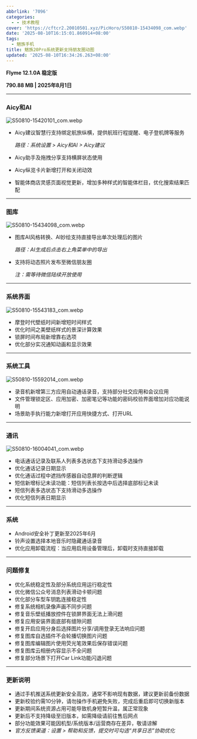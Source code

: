 ```yaml
---
abbrlink: '7096'
categories:
  - - 技术教程
cover: 'https://cftcr2.20010501.xyz/PicHoro/S50810-15434098_com.webp'
date: '2025-08-10T16:15:01.860914+08:00'
tags:
  - 魅族手机
title: 魅族20Pro系统更新支持朋友圈动图
updated: '2025-08-10T16:34:26.263+08:00'
---
```

**Flyme 12.1.0A 稳定版**

**790.88 MB | 2025年8月1日**

---

### **Aicy和AI**

![S50810-15420101_com.webp](https://cftcr2.20010501.xyz/PicHoro/S50810-15420101_com.webp)

- Aicy建议智慧行支持绑定航旅纵横，提供航班行程提醒、电子登机牌等服务

  *路径：系统设置 > Aicy和AI > Aicy建议*
- Aicy助手及拖拽分享支持横屏状态使用
- Aicy纵览卡片新增打开和关闭动效
- 智能体商店灵感页面视觉更新，增加多种样式的智能体栏目，优化搜索结果匹配

---

### **图库**

![S50810-15434098_com.webp](https://cftcr2.20010501.xyz/PicHoro/S50810-15434098_com.webp)

- 图库AI风格转换、AI妙绘支持直接导出单次处理后的图片

  *路径：AI生成后点击右上角菜单中的导出*
- 支持将动态照片发布至微信朋友圈

  *注：需等待微信陆续开放使用*

---

### **系统界面**

![S50810-15543183_com.webp](https://cftcr2.20010501.xyz/PicHoro/S50810-15543183_com.webp)

- 摩登时代壁纸时间新增短时间样式
- 优化时间之美壁纸样式的景深计算效果
- 锁屏时间布局新增靠右选项
- 优化部分实况通知动画和显示效果

---

### **系统工具**

![S50810-15592014_com.webp](https://cftcr2.20010501.xyz/PicHoro/S50810-15592014_com.webp)

- 录音机新增第三方应用自动通话录音，支持部分社交应用和会议应用
- 文件管理锁定区、应用加密、加密笔记等功能的密码校验界面增加对应功能说明
- 场景助手执行能力新增打开应用快捷方式、打开URL

---

### **通讯**

![S50810-16004041_com.webp](https://cftcr2.20010501.xyz/PicHoro/S50810-16004041_com.webp)

- 电话通话记录及联系人列表多选状态下支持滑动多选操作
- 优化通话记录日期显示
- 优化通话过程中遮挡传感器自动息屏的判断逻辑
- 短信新增标记未读功能：短信列表长按选中后选择底部标记未读
- 短信列表多选状态下支持滑动多选操作
- 优化短信列表日期显示

---

### **系统**

- Android安全补丁更新至2025年6月
- 铃声设置选择本地音乐时隐藏通话录音
- 优化应用卸载流程：当应用启用设备管理后，卸载时支持直接卸载

---

### **问题修复**

- 优化系统稳定性及部分系统应用运行稳定性
- 优化微信公众号消息列表滑动卡顿问题
- 优化部分车型车钥匙连接稳定性
- 修复系统相机录像声画不同步问题
- 修复音乐壁纸播放控件在锁屏界面无法上滑问题
- 修复应用安装界面底部有缝隙问题
- 修复开启应用分身后选择图片分享/调用登录无法响应问题
- 修复图库自选插件不会轮播切换图片问题
- 修复图库编辑图片使用荧光笔效果后保存错误问题
- 修复图库云相册内容显示不全问题
- 修复部分场景下打开Car Link功能闪退问题

---

### **更新说明**

- 通过手机推送系统更新安全高效，通常不影响现有数据，建议更新前备份数据
- 更新校验约需10分钟，请勿操作手机避免失败，完成后重启即可切换新版本
- 更新期间系统资源占用可能导致机身短暂升温，属正常现象
- 更新后不支持降级至旧版本，如需降级请前往售后网点
- 部分功能效果可能因机型/系统版本/运营商存在差异，敬请谅解
- *官方反馈渠道：设置 > 帮助和反馈，提交时可勾选“共享日志”协助优化*
